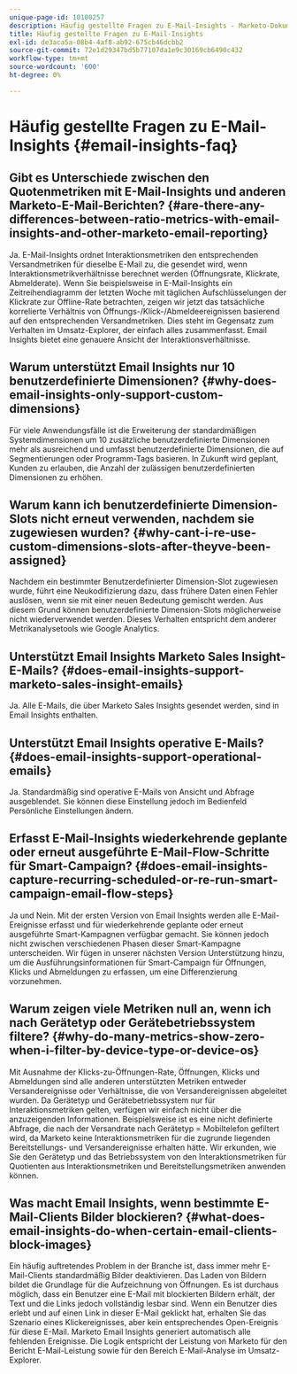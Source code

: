 ```yaml
---
unique-page-id: 10100257
description: Häufig gestellte Fragen zu E-Mail-Insights - Marketo-Dokumente - Produktdokumentation
title: Häufig gestellte Fragen zu E-Mail-Insights
exl-id: de3aca5a-08b4-4af8-ab92-675cb46dcbb2
source-git-commit: 72e1d29347bd5b77107da1e9c30169cb6490c432
workflow-type: tm+mt
source-wordcount: '600'
ht-degree: 0%

---
```


# Häufig gestellte Fragen zu E-Mail-Insights {#email-insights-faq}

## Gibt es Unterschiede zwischen den Quotenmetriken mit E-Mail-Insights und anderen Marketo-E-Mail-Berichten? {#are-there-any-differences-between-ratio-metrics-with-email-insights-and-other-marketo-email-reporting}

Ja. E-Mail-Insights ordnet Interaktionsmetriken den entsprechenden Versandmetriken für dieselbe E-Mail zu, die gesendet wird, wenn Interaktionsmetrikverhältnisse berechnet werden (Öffnungsrate, Klickrate, Abmelderate). Wenn Sie beispielsweise in E-Mail-Insights ein Zeitreihendiagramm der letzten Woche mit täglichen Aufschlüsselungen der Klickrate zur Offline-Rate betrachten, zeigen wir jetzt das tatsächliche korrelierte Verhältnis von Öffnungs-/Klick-/Abmeldeereignissen basierend auf den entsprechenden Versandmetriken. Dies steht im Gegensatz zum Verhalten im Umsatz-Explorer, der einfach alles zusammenfasst. Email Insights bietet eine genauere Ansicht der Interaktionsverhältnisse.

## Warum unterstützt Email Insights nur 10 benutzerdefinierte Dimensionen? {#why-does-email-insights-only-support-custom-dimensions}

Für viele Anwendungsfälle ist die Erweiterung der standardmäßigen Systemdimensionen um 10 zusätzliche benutzerdefinierte Dimensionen mehr als ausreichend und umfasst benutzerdefinierte Dimensionen, die auf Segmentierungen oder Programm-Tags basieren. In Zukunft wird geplant, Kunden zu erlauben, die Anzahl der zulässigen benutzerdefinierten Dimensionen zu erhöhen.

## Warum kann ich benutzerdefinierte Dimension-Slots nicht erneut verwenden, nachdem sie zugewiesen wurden? {#why-cant-i-re-use-custom-dimensions-slots-after-theyve-been-assigned}

Nachdem ein bestimmter Benutzerdefinierter Dimension-Slot zugewiesen wurde, führt eine Neukodifizierung dazu, dass frühere Daten einen Fehler auslösen, wenn sie mit einer neuen Bedeutung gemischt werden. Aus diesem Grund können benutzerdefinierte Dimension-Slots möglicherweise nicht wiederverwendet werden. Dieses Verhalten entspricht dem anderer Metrikanalysetools wie Google Analytics.

## Unterstützt Email Insights Marketo Sales Insight-E-Mails? {#does-email-insights-support-marketo-sales-insight-emails}

Ja. Alle E-Mails, die über Marketo Sales Insights gesendet werden, sind in Email Insights enthalten.

## Unterstützt Email Insights operative E-Mails? {#does-email-insights-support-operational-emails}

Ja. Standardmäßig sind operative E-Mails von Ansicht und Abfrage ausgeblendet. Sie können diese Einstellung jedoch im Bedienfeld Persönliche Einstellungen ändern.

## Erfasst E-Mail-Insights wiederkehrende geplante oder erneut ausgeführte E-Mail-Flow-Schritte für Smart-Campaign? {#does-email-insights-capture-recurring-scheduled-or-re-run-smart-campaign-email-flow-steps}

Ja und Nein. Mit der ersten Version von Email Insights werden alle E-Mail-Ereignisse erfasst und für wiederkehrende geplante oder erneut ausgeführte Smart-Kampagnen verfügbar gemacht. Sie können jedoch nicht zwischen verschiedenen Phasen dieser Smart-Kampagne unterscheiden. Wir fügen in unserer nächsten Version Unterstützung hinzu, um die Ausführungsinformationen für Smart-Campaign für Öffnungen, Klicks und Abmeldungen zu erfassen, um eine Differenzierung vorzunehmen.

## Warum zeigen viele Metriken null an, wenn ich nach Gerätetyp oder Gerätebetriebssystem filtere? {#why-do-many-metrics-show-zero-when-i-filter-by-device-type-or-device-os}

Mit Ausnahme der Klicks-zu-Öffnungen-Rate, Öffnungen, Klicks und Abmeldungen sind alle anderen unterstützten Metriken entweder Versandereignisse oder Verhältnisse, die von Versandereignissen abgeleitet wurden. Da Gerätetyp und Gerätebetriebssystem nur für Interaktionsmetriken gelten, verfügen wir einfach nicht über die anzuzeigenden Informationen. Beispielsweise ist es eine nicht definierte Abfrage, die nach der Versandrate nach Gerätetyp = Mobiltelefon gefiltert wird, da Marketo keine Interaktionsmetriken für die zugrunde liegenden Bereitstellungs- und Versandereignisse erhalten hätte. Wir erkunden, wie Sie den Gerätetyp und das Betriebssystem von den Interaktionsmetriken für Quotienten aus Interaktionsmetriken und Bereitstellungsmetriken anwenden können.

## Was macht Email Insights, wenn bestimmte E-Mail-Clients Bilder blockieren? {#what-does-email-insights-do-when-certain-email-clients-block-images}

Ein häufig auftretendes Problem in der Branche ist, dass immer mehr E-Mail-Clients standardmäßig Bilder deaktivieren. Das Laden von Bildern bildet die Grundlage für die Aufzeichnung von Öffnungen. Es ist durchaus möglich, dass ein Benutzer eine E-Mail mit blockierten Bildern erhält, der Text und die Links jedoch vollständig lesbar sind. Wenn ein Benutzer dies erlebt und auf einen Link in dieser E-Mail geklickt hat, erhalten Sie das Szenario eines Klickereignisses, aber kein entsprechendes Open-Ereignis für diese E-Mail. Marketo Email Insights generiert automatisch alle fehlenden Ereignisse. Die Logik entspricht der Leistung von Marketo für den Bericht E-Mail-Leistung sowie für den Bereich E-Mail-Analyse im Umsatz-Explorer.
